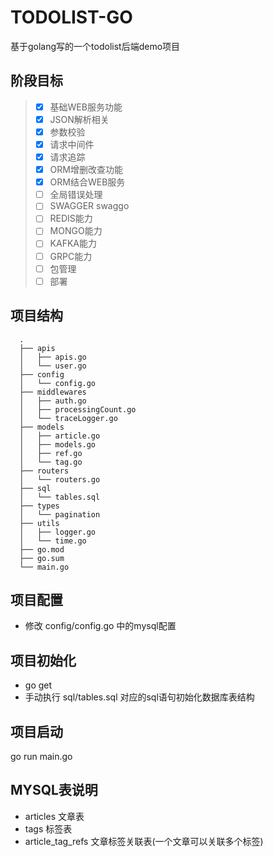 # TODOLIST-GO

基于golang写的一个todolist后端demo项目

## 阶段目标

> - [x] 基础WEB服务功能
> - [x] JSON解析相关
> - [x] 参数校验
> - [x] 请求中间件
> - [x] 请求追踪
> - [x] ORM增删改查功能
> - [x] ORM结合WEB服务
> - [ ] 全局错误处理
> - [ ] SWAGGER swaggo
> - [ ] REDIS能力
> - [ ] MONGO能力
> - [ ] KAFKA能力
> - [ ] GRPC能力
> - [ ] 包管理
> - [ ] 部署

## 项目结构

```plaintext
  .
  ├── apis
  │   ├── apis.go
  │   └── user.go
  ├── config
  │   └── config.go
  ├── middlewares
  │   ├── auth.go
  │   ├── processingCount.go
  │   └── traceLogger.go
  ├── models
  │   ├── article.go
  │   ├── models.go
  │   ├── ref.go
  │   └── tag.go
  ├── routers
  │   └── routers.go
  ├── sql
  │   └── tables.sql
  ├── types
  │   └── pagination
  ├── utils
  │   ├── logger.go
  │   └── time.go
  ├── go.mod
  ├── go.sum
  └── main.go
```

## 项目配置

- 修改 config/config.go 中的mysql配置

## 项目初始化

- go get
- 手动执行 sql/tables.sql 对应的sql语句初始化数据库表结构

## 项目启动

go run main.go

## MYSQL表说明

- articles 文章表
- tags 标签表
- article_tag_refs 文章标签关联表(一个文章可以关联多个标签)
